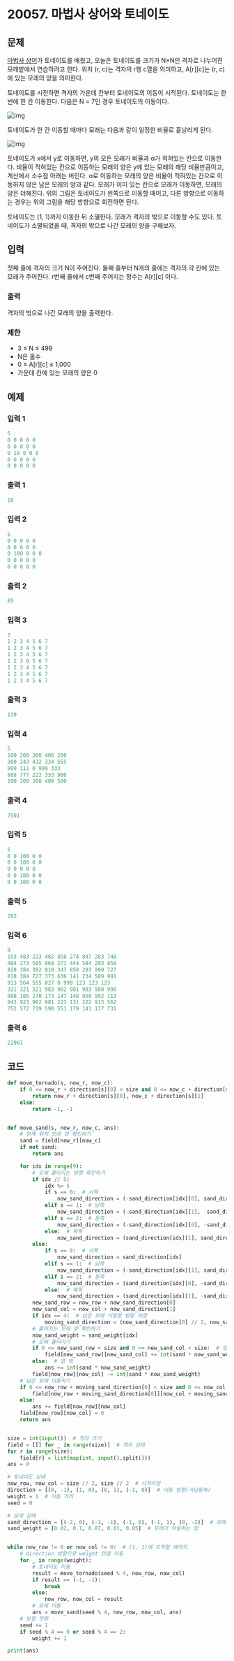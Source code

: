 # 20057. 마법사 상어와 토네이도

## 문제

[마법사 상어](https://www.acmicpc.net/problem/20056)가 토네이도를 배웠고, 오늘은 토네이도를 크기가 N×N인 격자로 나누어진 모래밭에서 연습하려고 한다. 위치 (r, c)는 격자의 r행 c열을 의미하고, A\[r\]\[c\]는 (r, c)에 있는 모래의 양을 의미한다.

토네이도를 시전하면 격자의 가운데 칸부터 토네이도의 이동이 시작된다. 토네이도는 한 번에 한 칸 이동한다. 다음은 N = 7인 경우 토네이도의 이동이다.

![img](20057.마법사상어와토네이도.assets/preview.jpeg)

토네이도가 한 칸 이동할 때마다 모래는 다음과 같이 일정한 비율로 흩날리게 된다.

![img](20057.마법사상어와토네이도.assets/preview-16613022659221.png)

토네이도가 x에서 y로 이동하면, y의 모든 모래가 비율과 α가 적혀있는 칸으로 이동한다. 비율이 적혀있는 칸으로 이동하는 모래의 양은 y에 있는 모래의 해당 비율만큼이고, 계산에서 소수점 아래는 버린다. α로 이동하는 모래의 양은 비율이 적혀있는 칸으로 이동하지 않은 남은 모래의 양과 같다. 모래가 이미 있는 칸으로 모래가 이동하면, 모래의 양은 더해진다. 위의 그림은 토네이도가 왼쪽으로 이동할 때이고, 다른 방향으로 이동하는 경우는 위의 그림을 해당 방향으로 회전하면 된다.

토네이도는 (1, 1)까지 이동한 뒤 소멸한다. 모래가 격자의 밖으로 이동할 수도 있다. 토네이도가 소멸되었을 때, 격자의 밖으로 나간 모래의 양을 구해보자.



## 입력

첫째 줄에 격자의 크기 N이 주어진다. 둘째 줄부터 N개의 줄에는 격자의 각 칸에 있는 모래가 주어진다. r번째 줄에서 c번째 주어지는 정수는 A\[r\]\[c\] 이다.

### 출력

격자의 밖으로 나간 모래의 양을 출력한다.

### 제한

- 3 ≤ N ≤ 499
- N은 홀수
- 0 ≤ A\[r\]\[c\] ≤ 1,000
- 가운데 칸에 있는 모래의 양은 0



## 예제

### 입력 1

```python
5
0 0 0 0 0
0 0 0 0 0
0 10 0 0 0
0 0 0 0 0
0 0 0 0 0
```

### 출력 1

```python
10
```



### 입력 2

```python
5
0 0 0 0 0
0 0 0 0 0
0 100 0 0 0
0 0 0 0 0
0 0 0 0 0
```

### 출력 2

```python
85
```



### 입력 3

```python
7
1 2 3 4 5 6 7
1 2 3 4 5 6 7
1 2 3 4 5 6 7
1 2 3 0 5 6 7
1 2 3 4 5 6 7
1 2 3 4 5 6 7
1 2 3 4 5 6 7
```

### 출력 3

```python
139
```



### 입력 4

```python
5
100 200 300 400 200
300 243 432 334 555
999 111 0 999 333
888 777 222 333 900
100 200 300 400 500
```

### 출력 4

```python
7501
```



### 입력 5

```python
5
0 0 100 0 0
0 0 100 0 0
0 0 0 0 0
0 0 100 0 0
0 0 100 0 0
```

### 출력 5

```python
283
```



### 입력 6

```python
9
193 483 223 482 858 274 847 283 748
484 273 585 868 271 444 584 293 858
828 384 382 818 347 858 293 999 727
818 384 727 373 636 141 234 589 991
913 564 555 827 0 999 123 123 123
321 321 321 983 982 981 983 980 990
908 105 270 173 147 148 850 992 113
943 923 982 981 223 131 222 913 562
752 572 719 590 551 179 141 137 731
```

### 출력 6

```python
22961
```





## 코드

```python
def move_tornado(s, now_r, now_c):
    if 0 <= now_r + direction[s][0] < size and 0 <= now_c + direction[s][1] < size:
        return now_r + direction[s][0], now_c + direction[s][1]
    else:
        return -1, -1


def move_sand(s, now_r, now_c, ans):
    # 현재 위치 모래 양 확인하기
    sand = field[now_r][now_c]
    if not sand:
        return ans

    for idx in range(9):
        # 모래 흩어지는 방향 확인하기
        if idx // 5:
            idx %= 5
            if s == 0:  # 서쪽
                now_sand_direction = (-sand_direction[idx][0], sand_direction[idx][1])
            elif s == 1:  # 남쪽
                now_sand_direction = (-sand_direction[idx][1], -sand_direction[idx][0])
            elif s == 2:  # 동쪽
                now_sand_direction = (-sand_direction[idx][0], -sand_direction[idx][1])
            else:  # 북쪽
                now_sand_direction = (sand_direction[idx][1], sand_direction[idx][0])
        else:
            if s == 0:  # 서쪽
                now_sand_direction = sand_direction[idx]
            elif s == 1:  # 남쪽
                now_sand_direction = (-sand_direction[idx][1], sand_direction[idx][0])
            elif s == 2:  # 동쪽
                now_sand_direction = (sand_direction[idx][0], -sand_direction[idx][1])
            else:  # 북쪽
                now_sand_direction = (sand_direction[idx][1], -sand_direction[idx][0])
        new_sand_row = now_row + now_sand_direction[0]
        new_sand_col = now_col + now_sand_direction[1]
        if idx == 4:  # 남은 모래 이동할 방향 저장
            moving_sand_direction = (now_sand_direction[0] // 2, now_sand_direction[1] // 2)
        # 흩어지는 모래 양 확인하기
        now_sand_weight = sand_weight[idx]
        # 모래 흩어지기
        if 0 <= new_sand_row < size and 0 <= new_sand_col < size:  # 맵 안
            field[new_sand_row][new_sand_col] += int(sand * now_sand_weight)
        else:  # 맵 밖
            ans += int(sand * now_sand_weight)
        field[now_row][now_col] -= int(sand * now_sand_weight)
    # 남은 모래 이동하기
    if 0 <= now_row + moving_sand_direction[0] < size and 0 <= now_col + moving_sand_direction[1] < size:
        field[now_row + moving_sand_direction[0]][now_col + moving_sand_direction[1]] += field[now_row][now_col]
    else:
        ans += field[now_row][now_col]
    field[now_row][now_col] = 0
    return ans


size = int(input())  # 격자 크기
field = [[] for _ in range(size)]  # 격자 상태
for r in range(size):
    field[r] = list(map(int, input().split()))
ans = 0

# 토네이도 상태
now_row, now_col = size // 2, size // 2  # 시작지점
direction = [(0, -1), (1, 0), (0, 1), (-1, 0)]  # 이동 방향(서남동북)
weight = 1  # 이동 거리
seed = 0

# 모래 상태
sand_direction = [(-2, 0), (-1, -1), (-1, 0), (-1, 1), (0, -2)]  # 모래가 이동하는 방향
sand_weight = [0.02, 0.1, 0.07, 0.01, 0.05]  # 모래가 이동하는 양


while now_row != 0 or now_col != 0:  # (1, 1)에 도착할 때까지
    # direction 방향으로 weight 만큼 이동
    for _ in range(weight):
        # 토네이도 이동
        result = move_tornado(seed % 4, now_row, now_col)
        if result == (-1, -1):
            break
        else:
            now_row, now_col = result
        # 모래 이동
        ans = move_sand(seed % 4, now_row, now_col, ans)
    # 방향 전환
    seed += 1
    if seed % 4 == 0 or seed % 4 == 2:
        weight += 1

print(ans)
```
